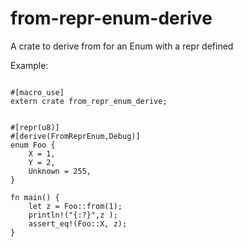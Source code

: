 # from-repr-enum-derive

A crate to derive from for an Enum with a repr defined

Example:

```

#[macro_use]
extern crate from_repr_enum_derive;


#[repr(u8)]
#[derive(FromReprEnum,Debug)]
enum Foo {
    X = 1,
    Y = 2,
    Unknown = 255,
}

fn main() {
    let z = Foo::from(1);
    println!("{:?}",z );
    assert_eq!(Foo::X, z);
}

```
